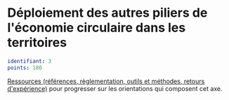 # Déploiement des autres piliers de l'économie circulaire dans les territoires
```yaml
identifiant: 3
points: 180
```
[Ressources (références, règlementation, outils et méthodes, retours d'expérience)](https://www.optigede.org/sites/default/files/ressources-axe-3-referentiel-economie-circulaire.pdf) pour progresser sur les orientations qui composent cet axe.
